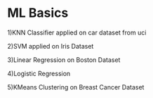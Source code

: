 # ML Basics
1)KNN Classifier applied on car dataset from uci

2)SVM applied on Iris Dataset

3)Linear Regression on Boston Dataset

4)Logistic Regression

5)KMeans Clustering on Breast Cancer Dataset
